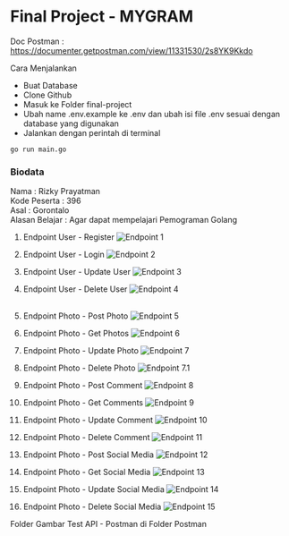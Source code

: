# Final Project - MYGRAM

Doc Postman : https://documenter.getpostman.com/view/11331530/2s8YK9Kkdo

Cara Menjalankan

- Buat Database
- Clone Github
- Masuk ke Folder final-project
- Ubah name .env.example ke .env dan ubah isi file .env sesuai dengan database yang digunakan
- Jalankan dengan perintah di terminal
```
go run main.go
```

### Biodata
Nama            : Rizky Prayatman <br>
Kode Peserta    : 396 <br>
Asal            : Gorontalo <br>
Alasan Belajar  : Agar dapat mempelajari Pemograman Golang

1. Endpoint User - Register
![Endpoint 1](postman/endpoint-1.png "Endpoint 1")
2. Endpoint User - Login
![Endpoint 2](postman/endpoint-2.png "Endpoint 2")
3. Endpoint User - Update User
![Endpoint 3](postman/endpoint-3.png "Endpoint 3")
4. Endpoint User - Delete User
![Endpoint 4](postman/endpoint-4.png "Endpoint 4") <br><br>

5. Endpoint Photo - Post Photo
![Endpoint 5](postman/endpoint-5.png "Endpoint 5")
6. Endpoint Photo - Get Photos
![Endpoint 6](postman/endpoint-6.png "Endpoint 6")
7. Endpoint Photo - Update Photo
![Endpoint 7](postman/endpoint-7.png "Endpoint 7")
8. Endpoint Photo - Delete Photo
![Endpoint 7.1](postman/endpoint-7.1.png "Endpoint 7.1")

9. Endpoint Photo - Post Comment
![Endpoint 8](postman/endpoint-8.png "Endpoint 8")
10. Endpoint Photo - Get Comments
![Endpoint 9](postman/endpoint-9.png "Endpoint 9")
11. Endpoint Photo - Update Comment
![Endpoint 10](postman/endpoint-10.png "Endpoint 10")
12. Endpoint Photo - Delete Comment
![Endpoint 11](postman/endpoint-11.png "Endpoint 11")

9. Endpoint Photo - Post Social Media
![Endpoint 12](postman/endpoint-12.png "Endpoint 12")
10. Endpoint Photo - Get Social Media
![Endpoint 13](postman/endpoint-13.png "Endpoint 13")
11. Endpoint Photo - Update Social Media
![Endpoint 14](postman/endpoint-14.png "Endpoint 14")
12. Endpoint Photo - Delete Social Media
![Endpoint 15](postman/endpoint-15.png "Endpoint 15")

Folder Gambar Test API - Postman di Folder Postman
